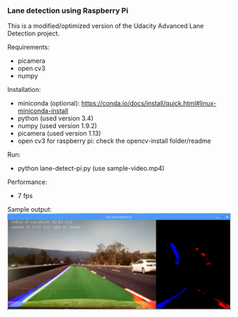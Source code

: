 ### Lane detection using Raspberry Pi
This is a modified/optimized version of the Udacity Advanced Lane Detection project.

Requirements:
- picamera
- open cv3
- numpy

 Installation:
- miniconda  (optional): https://conda.io/docs/install/quick.html#linux-miniconda-install
- python     (used version 3.4)
- numpy      (used version 1.9.2)
- picamera   (used version 1.13)
- open cv3 for raspberry pi: check the opencv-install folder/readme

Run:
- python lane-detect-pi.py (use sample-video.mp4)

Performance:
- 7 fps

Sample output:
![screenshot](screenshot.png)
